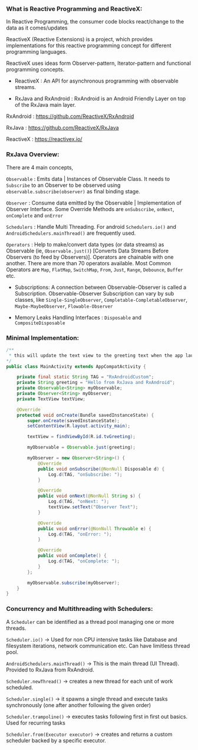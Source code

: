 ### What is Reactive Programming and ReactiveX:
In Reactive Programming, the consumer code blocks react/change to the data as it comes/updates 

ReactiveX (Reactive Extensions) is a project, which provides implementations for this reactive programming concept for different programming languages.

ReactiveX uses ideas form Observer-pattern, Iterator-pattern and functional programming concepts.


* ReactiveX : An API for asynchronous programming with observable streams.

* RxJava and RxAndroid : RxAndroid is an Android Friendly Layer on top of the RxJava main layer.

RxAndroid : https://github.com/ReactiveX/RxAndroid

RxJava : https://github.com/ReactiveX/RxJava

ReactiveX : https://reactivex.io/

### RxJava Overview:
There are 4 main concepts, 

`Observable` : Emits data | Instances of Observable Class. It needs to `Subscribe` to an Observer to be observed using `observable.subscribe(observer)` as final binding stage. 

`Observer` : Consume data emitted by the Observable | Implementation of Observer Interface. Some Override Methods are `onSubscribe`, `onNext`, `onComplete` and `onError`

`Schedulers` : Handle Multi Threading. For android `Schedulers.io()` and `AndroidSchedulers.mainThread()` are frequently used.

`Operators` : Help to make/convert data types (or data streams) as Observable (ie, `Observable.just()`) [Converts Data Streams Before Observers (to feed by Observers)]. Operators are chainable with one another. There are more than 70 operators available. Most Common Operators are `Map`, `FlatMap`, `SwitchMap`, `From`, `Just`, `Range`, `Debounce`, `Buffer` etc.

* Subscriptions: A connection between  Observable-Observer is called a Subscription. Observable-Observer Subscription can vary by sub classes,  like `Single-SingleObserver`, `Completable-CompletableObserver`, `Maybe-MaybeObserver`, `Flowable-Observer`

* Memory Leaks Handling Interfaces : `Disposable` and `CompositeDisposable`

### Minimal Implementation:
```java
/**
 * this will update the text view to the greeting text when the app launches
*/
public class MainActivity extends AppCompatActivity {

    private final static String TAG = "RxAndroidCustom";
    private String greeting = "Hello from RxJava and RxAndroid";
    private Observable<String> myObservable;
    private Observer<String> myObserver;
    private TextView textView;

    @Override
    protected void onCreate(Bundle savedInstanceState) {
        super.onCreate(savedInstanceState);
        setContentView(R.layout.activity_main);

        textView = findViewById(R.id.tvGreeting);

        myObservable = Observable.just(greeting);

        myObserver = new Observer<String>() {
            @Override
            public void onSubscribe(@NonNull Disposable d) {
                Log.d(TAG, "onSubscribe: ");
            }

            @Override
            public void onNext(@NonNull String s) {
                Log.d(TAG, "onNext: ");
                textView.setText("Observer Text");
            }

            @Override
            public void onError(@NonNull Throwable e) {
                Log.d(TAG, "onError: ");
            }

            @Override
            public void onComplete() {
                Log.d(TAG, "onComplete: ");
            }
        };

        myObservable.subscribe(myObserver);
    }
}
```

### Concurrency and Multithreading with Schedulers:
A `Scheduler` can be identified as a thread pool managing one or more threads.

`Scheduler.io()` -> Used for non CPU intensive tasks like Database and filesystem iterations, network communication etc. Can have limitless thread pool.

`AndroidSchedulers.mainThread()` -> This is the main thread (UI Thread). Provided to RxJava from RxAndroid.

`Scheduler.newThread()` -> creates a new thread for each unit of work scheduled.

`Scheduler.single()` -> it spawns a single thread and execute tasks synchronously (one after another following the given order)

`Scheduler.trampoline()` -> executes tasks following first in first out basics. Used for recurring tasks

`Scheduler.from(Executor executor)` -> creates and returns a custom scheduler backed by a specific executor.